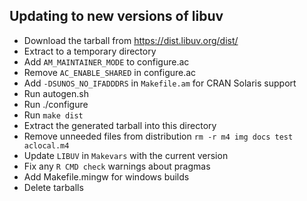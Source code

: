 ## Updating to new versions of libuv

- Download the tarball from https://dist.libuv.org/dist/
- Extract to a temporary directory
- Add `AM_MAINTAINER_MODE` to configure.ac
- Remove `AC_ENABLE_SHARED` in configure.ac
- Add `-DSUNOS_NO_IFADDDRS` in `Makefile.am` for CRAN Solaris support
- Run autogen.sh
- Run ./configure
- Run `make dist`
- Extract the generated tarball into this directory
- Remove unneeded files from distribution
  `rm -r m4 img docs test aclocal.m4`
- Update `LIBUV` in `Makevars` with the current version
- Fix any `R CMD check` warnings about pragmas
- Add Makefile.mingw for windows builds
- Delete tarballs
